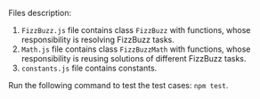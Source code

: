 Files description:
1. `FizzBuzz.js` file contains class `FizzBuzz` with functions, whose responsibility is resolving FizzBuzz tasks.
2. `Math.js` file contains class `FizzBuzzMath` with functions, whose responsibility is reusing solutions of different FizzBuzz tasks.
3. `constants.js` file contains constants.

Run the following command to test the test cases: `npm test`.
